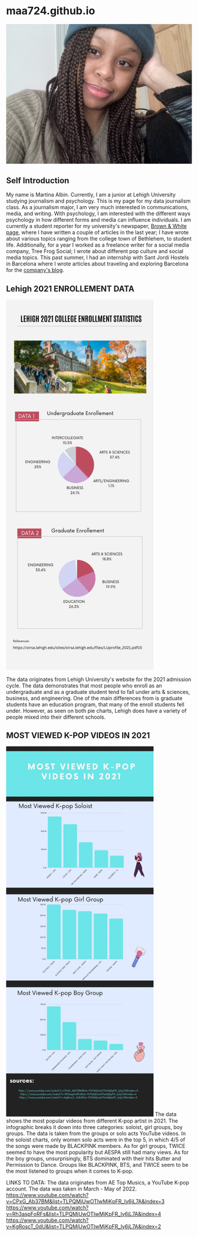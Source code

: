 # maa724.github.io
<img src="https://github.com/maa724/maa724.github.io/blob/main/IMG_0596.jpeg?raw=true)" alt="image title" width="600"/>

## Self Introduction
My name is Martina Albin. Currently, I am a junior at Lehigh University studying journalism and psychology. This is my page for my data journalism class.
As a journalism major, I am very much interested in communications, media, and writing. With psychology, I am interested with the different ways psychology in how different forms and media can influence individuals. I am currently a student reporter for my university's newspaper, [Brown & White page](https://thebrownandwhite.com/author/maa724/), where I have written a couple of articles in the last year; I have wrote about various topics ranging from the college town of Bethlehem, to student life.  Additionally, for a year I worked as a freelance writer for a social media company, Tree Frog Social; I wrote about different pop culture and social media topics. This past summer, I had an internship with Sant Jordi Hostels in Barcelona where I wrote articles about traveling and exploring Barcelona for the [company's blog](https://www.santjordihostels.com/blog/).

## Lehigh 2021 ENROLLEMENT DATA
<img src="https://github.com/maa724/maa724.github.io/blob/main/Orange%20and%20Gray%20Simple%20Informational%20Infographic.png?raw=true" alt="image title" width="400"/>

The data originates from Lehigh University's website for the 2021 admission cycle. The data demonstrates that most people who enroll as an undergraduate and as a graduate student tend to fall under arts & sciences, business, and engineering. One of the main differences from is graduate students have an education program, that many of the enroll students fell under. However, as seen on both pie charts, Lehigh does have a variety of people mixed into their different schools.

## MOST VIEWED K-POP VIDEOS IN 2021 
<img src="https://github.com/maa724/maa724.github.io/blob/main/Teal%20Gold%20Sports%20Timeline%20Infographic.jpeg?raw=true" alt="image title" width="400"/>
The data shows the most popular videos from different K-pop artist in 2021. The infographic breaks it down into three categories: soloist, girl groups, boy groups. The data is taken from the groups or solo acts YouTube videos.  In the soloist charts, only women solo acts were in the top 5, in which 4/5 of the songs were made by BLACKPINK members. As for girl groups, TWICE seemed to have the most popularity but AESPA still had many views. As for the boy groups, unsurprisingly, BTS dominated with their hits Butter and Permission to Dance. Groups like BLACKPINK, BTS, and TWICE seem to be the most listened to groups when it comes to K-pop.

LINKS TO DATA: The data originates from AE Top Musics, a YouTube K-pop account. The data was taken in March - May of 2022.
https://www.youtube.com/watch?v=CPxG_Ab37BM&list=TLPQMjUwOTIwMjKpFR_ly6jL7A&index=3
https://www.youtube.com/watch?v=Rh3aspFoRFs&list=TLPQMjUwOTIwMjKpFR_ly6jL7A&index=4
https://www.youtube.com/watch?v=KgRoscT_0dU&list=TLPQMjUwOTIwMjKpFR_ly6jL7A&index=2
